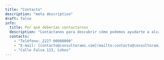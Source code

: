 ```yaml
---
title: "Contacto"
description: "meta description"
draft: false
info:
  title: Por qué deberías contactarnos
  description: "Contáctanos para descubrir cómo podemos ayudarte a alcanzar tus objetivos. Nuestro equipo está listo para brindarte soluciones personalizadas y responder a todas tus consultas."
  contacts:
    - "Teléfono: 2227-00000000"
    - "E-mail: [contacto@consultoramz.com](mailto:contacto@consultoramz.com)"
    - "Calle Falsa 123, Lobos"
---
```


